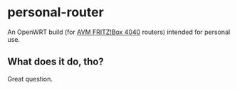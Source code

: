 # personal-router

An OpenWRT build (for [AVM FRITZ!Box 4040](https://openwrt.org/toh/avm/avm_fritz_box_4040) routers) intended for personal use.

## What does it do, tho?

Great question.
